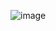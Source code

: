 ![image](https://github.com/Abiji-2020/Leetcode-2024/assets/145255212/7eb8070a-5507-42a4-af05-a03d5adab014)
